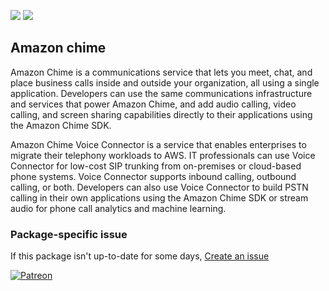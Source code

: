 [![](https://img.shields.io/chocolatey/v/amazon-chime?color=green&label=amazon-chime)](https://chocolatey.org/packages/amazon-chime) [![](https://img.shields.io/chocolatey/dt/amazon-chime)](https://chocolatey.org/packages/amazon-chime)

## Amazon chime
Amazon Chime is a communications service that lets you meet, chat, and place business calls inside and outside your organization, 
all using a single application. Developers can use the same communications infrastructure and services that power Amazon 
Chime, and add audio calling, video calling, and screen sharing capabilities directly to their applications using the Amazon 
Chime SDK.

Amazon Chime Voice Connector is a service that enables enterprises to migrate their telephony workloads to AWS. IT professionals
can use Voice Connector for low-cost SIP trunking from on-premises or cloud-based phone systems. Voice Connector supports
inbound calling, outbound calling, or both. Developers can also use Voice Connector to build PSTN calling in their own 
applications using the Amazon Chime SDK or stream audio for phone call analytics and machine learning.

### Package-specific issue
If this package isn't up-to-date for some days, [Create an issue](https://github.com/tunisiano187/Chocolatey-packages/issues/new/choose)

[![Patreon](https://cdn.jsdelivr.net/gh/tunisiano187/Chocolatey-packages@d15c4e19c709e7148588d4523ffc6dd3cd3c7e5e/icons/patreon.png)](https://www.patreon.com/tunisiano)
